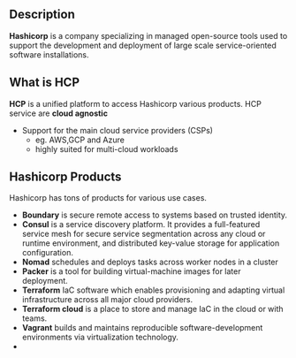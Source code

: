 
## Description 
**Hashicorp** is a company specializing in managed open-source tools used to support the development and deployment of large scale service-oriented software installations.

## What is **HCP**
**HCP** is a unified platform to access Hashicorp various products. 
HCP service are **cloud agnostic**
- Support for the main cloud service providers (CSPs)
	- eg. AWS,GCP and Azure
	- highly suited for multi-cloud workloads

## Hashicorp Products
Hashicorp has tons of products for various use cases.

- **Boundary** is secure remote access to systems based on trusted identity.
- **Consul** is a service discovery platform. It provides a full-featured service mesh for secure service segmentation across any cloud or runtime environment, and distributed key-value storage for application configuration.
- **Nomad** schedules and deploys tasks across worker nodes in a cluster
- **Packer** is a tool for building virtual-machine images for later deployment.
- **Terraform** IaC software which enables provisioning and adapting virtual infrastructure across all major cloud providers.
- **Terraform cloud** is a place to store and manage IaC in the cloud or with teams.
- **Vagrant** builds and maintains reproducible software-development environments via virtualization technology.
- 